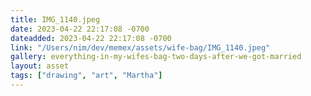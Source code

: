 ```yaml
---
title: IMG_1140.jpeg
date: 2023-04-22 22:17:08 -0700
dateadded: 2023-04-22 22:17:08 -0700
link: "/Users/nim/dev/memex/assets/wife-bag/IMG_1140.jpeg"
gallery: everything-in-my-wifes-bag-two-days-after-we-got-married
layout: asset
tags: ["drawing", "art", "Martha"]
--- 
```

